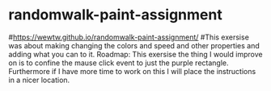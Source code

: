 # randomwalk-paint-assignment
#https://wewtw.github.io/randomwalk-paint-assignment/
#This exersise was about making changing the colors and speed and other properties and adding what you can to it.
Roadmap: This exersise the thing I would improve on is to confine the mause click event to just the purple rectangle. 
Furthermore if I have more time to work on this I will place the instructions in a nicer location.
